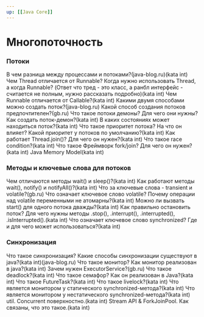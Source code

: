 ```yaml
---
up: [[Java Core]]
---
```

# Многопоточность
### Потоки
В чем разница между процессами и потоками?(java-blog.ru)(kata int)
Чем Thread отличается от Runnable? Когда нужно использовать Thread, а когда Runnable? (Ответ что тред - это класс, а ранбл интерфейс - считается не полным, нужно рассказать подробно)(kata int)
Чем Runnable отличается от Callable?(kata int)
Какими двумя способами можно создать поток?(java-blog.ru)
Какой способ создания потоков предпочтителен?(gb.ru)
Что такое потоки демоны? Для чего они нужны? Как создать поток-демон?(kata int)
В каких состояниях может находиться поток?(kata int)
Что такое приоритет потока? На что он влияет? Какой приоритет у потоков по умолчанию?(kata int)
Как работает Thread.join()? Для чего он нужен?(kata int)
Что такое race condition?(kata int)
Что такое Фреймворк fork/join? Для чего он нужен?(kata int)
Java Memory Model(kata int)

### Методы и ключевые слова для потоков
Чем отличаются методы wait() и sleep()?(kata int)
Как работают методы wait(), notify() и notifyAll()?(kata int)
Что за ключевые слова - transient и volatile?(gb.ru)
Что означает ключевое слово volatile? Почему операции над volatile переменными не атомарны?(kata int)
Можно ли вызвать start() для одного потока дважды?(kata int)
Как правильно остановить поток? Для чего нужны методы .stop(), .interrupt(), .interrupted(), .isInterrupted().(kata int)
Что означает ключевое слово synchronized? Где и для чего может использоваться?(kata int)

### Синхронизация
Что такое синхронизация? Какие способы синхронизации существуют в java?(kata int)(java-blog.ru)
Что такое монитор? Как монитор реализован в java?(kata int)
Зачем нужен ExecutorService?(gb.ru)
Что такое deadlock?(kata int)
Что такое семафор? Как он реализован в Java?(kata int)
Что такое FutureTask?(kata int)
Что такое livelock?(kata int)
Что является монитором у статического synchronized-метода?(kata int)
Что является монитором у нестатического synchronized-метода?(kata int)
util. Concurrent поверхностно.(kata int)
Stream API & ForkJoinPool. Как связаны, что это такое.(kata int)
